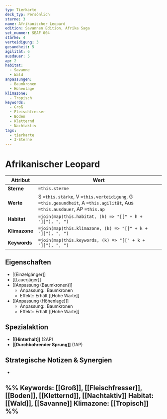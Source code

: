 ```yaml
---
typ: Tierkarte
deck_typ: Persönlich
sterne: 3
name: Afrikanischer Leopard
edition: Savannen Edition, Afrika Saga
set_nummer: SEAF 004
stärke: 4
verteidigung: 3
gesundheit: 5
agilität: 6
ausdauer: 5
ap: 2
habitat:
  - Savanne
  - Wald
anpassungen:
  - Baumkronen
  - Höhenlage
klimazone:
  - Tropisch
keywords:
  - Groß
  - Fleischfresser
  - Boden
  - Kletternd
  - Nachtaktiv
tags:
  - tierkarte
  - 3-Sterne
---
```


# Afrikanischer Leopard

| Attribut | Wert |
|---|---|
| **Sterne** | `=this.sterne` |
| **Werte** | S `=this.stärke`, V `=this.verteidigung`, G `=this.gesundheit`, A `=this.agilität`, Aus `=this.ausdauer`, AP `=this.ap` |
| **Habitat** | `=join(map(this.habitat, (h) => "[[" + h + "]]"), ", ")` |
| **Klimazone**| `=join(map(this.klimazone, (k) => "[[" + k + "]]"), ", ")` |
| **Keywords** | `=join(map(this.keywords, (k) => "[[" + k + "]]"), ", ")` |

## Eigenschaften

- [[Einzelgänger]]
- [[Lauerjäger]]
- [[Anpassung (Baumkronen)]]
	- Anpassung:: Baumkronen
	- Effekt:: Erhält [[Hohe Warte]]
- [[Anpassung (Höhenlage)]]
	- Anpassung:: Baumkronen
	- Effekt:: Erhält [[Hohe Warte]]

## Spezialaktion

- **[[Hinterhalt]]** (2AP)
- **[[Durchbohrender Sprung]]** (1AP)

## Strategische Notizen & Synergien

-

%%
Keywords: [[Groß]], [[Fleischfresser]], [[Boden]], [[Kletternd]], [[Nachtaktiv]]
Habitat: [[Wald]], [[Savanne]]
Klimazone: [[Tropisch]]
%%
---